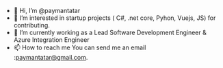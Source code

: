 - 👋 Hi, I’m @paymantatar
- 👀 I’m interested in startup projects ( C#, .net core, Pyhon, Vuejs, JS) for contributing.
- 🌱 I’m currently working as a Lead Software Development Engineer & Azure Integration Engineer
- 📫 How to reach me You can send me an email :paymantatar@gmail.com. 

<!---
paymantatar/paymantatar is a ✨ special ✨ repository because its `README.md` (this file) appears on your GitHub profile.
You can click the Preview link to take a look at your changes.
--->
